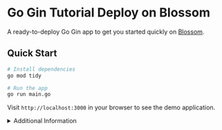# Go Gin Tutorial Deploy on Blossom

A ready-to-deploy Go Gin app to get you started quickly on [Blossom](https://blossom-cloud.com).

## Quick Start

```bash
# Install dependencies
go mod tidy

# Run the app
go run main.go
```

Visit `http://localhost:3000` in your browser to see the demo application.

<details>
<summary>Additional Information</summary>

### Environment Variables
- `PORT`: Change the port (default: 3000)

### API Endpoints
```bash
# Get a greeting
curl http://localhost:3000/api/hello?name=John

# Echo a message
curl -X POST -H "Content-Type: application/json" \
     -d '{"message":"Hello"}' http://localhost:3000/api/echo
```
</details>
